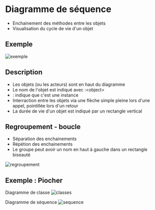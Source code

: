 # Diagramme de séquence

* Enchainement des méthodes entre les objets
* Visualisation du cycle de vie d'un objet

## Exemple

![exemple](https://www.editions-eni.fr/Open/download/71dd6b01-482e-44cc-94b7-d5ab5e22289c/images/05so16.png)

## Description

* Les objets (ou les acteurs) sont en haut du diagramme
* Le nom de l'objet est indiqué avec :&lt;object>
* : indique que c'est une instance
* Interraction entre les objets via une flèche simple pleine lors d'une appel, pointillée lors d'un retour
* La durée de vie d'un objet est indiqué par un rectangle vertical

## Regroupement - boucle

* Séparation des enchainements
* Répétion des enchainements
* Le groupe peut avoir un nom en haut à gauche dans un rectangle biseauté


![regroupement](https://i2.wp.com/d1dlalugb0z2hd.cloudfront.net/handbooks/software-design-handbook/sequence-diagram/09-sequence-diagram-example.png?resize=731%2C439&ssl=1)

## Exemple : Piocher

Diagramme de classe 
![classes](http://www.plantuml.com/plantuml/svg/SoWkIImgAStDuKhEIImkLl3ABqqjBLAevj8koCnFpaWjqj3agkM2IlecPkQ1f1ApyajBKekSWJfJDS0aI15Kgwwk7LWXJ5C0K3up5Tb4Y48aSmD04c0bgSKbOPafgHgQLWf9-VavgObvS6qWCR1TG7qGCq5MGVKYYoWPAK6zmUMGcfS2z1i0)

Diagramme de séquence
![sequence](http://www.plantuml.com/plantuml/svg/PP313i8W343l_Ofcf-sm7-2WIxoPc7ZoJhP6CHCCw_n-2vqOiWifVQ-bPLZOHbvVCzYHGyJ6FCDAQsoWHDZt1xoAvSZWsuNnGR7TO0SArCdCuCTDT0IzLSMqy4qOW9rvwvHbe7cXNy87hqd4NMyi0oIwVy2C4jILXTs9ptdcjgi5pVvNqoP9KfAbYtNUe9MjcU8f2SKZFy4WXtpY5m00)